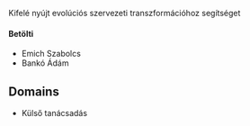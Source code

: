 Kifelé nyújt evolúciós szervezeti transzformációhoz segítséget

#### Betölti
 - Emich Szabolcs
 - Bankó Ádám


## Domains
- Külső tanácsadás
